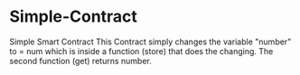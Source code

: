 # Simple-Contract
Simple Smart Contract
This Contract simply changes the variable "number" to = num which is inside a function (store) that does the changing.
The second function (get) returns number.
